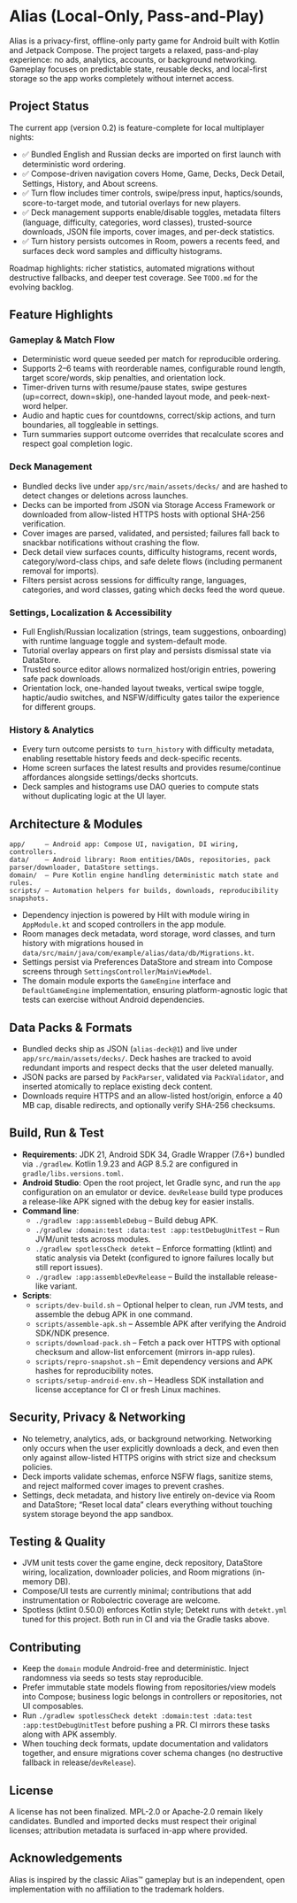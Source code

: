 # Alias (Local-Only, Pass-and-Play)

Alias is a privacy-first, offline-only party game for Android built with Kotlin and Jetpack Compose. The project targets a relaxed, pass-and-play experience: no ads, analytics, accounts, or background networking. Gameplay focuses on predictable state, reusable decks, and local-first storage so the app works completely without internet access.

## Project Status

The current app (version 0.2) is feature-complete for local multiplayer nights:

- ✅ Bundled English and Russian decks are imported on first launch with deterministic word ordering.
- ✅ Compose-driven navigation covers Home, Game, Decks, Deck Detail, Settings, History, and About screens.
- ✅ Turn flow includes timer controls, swipe/press input, haptics/sounds, score-to-target mode, and tutorial overlays for new players.
- ✅ Deck management supports enable/disable toggles, metadata filters (language, difficulty, categories, word classes), trusted-source downloads, JSON file imports, cover images, and per-deck statistics.
- ✅ Turn history persists outcomes in Room, powers a recents feed, and surfaces deck word samples and difficulty histograms.

Roadmap highlights: richer statistics, automated migrations without destructive fallbacks, and deeper test coverage. See `TODO.md` for the evolving backlog.

## Feature Highlights

### Gameplay & Match Flow
- Deterministic word queue seeded per match for reproducible ordering.
- Supports 2–6 teams with reorderable names, configurable round length, target score/words, skip penalties, and orientation lock.
- Timer-driven turns with resume/pause states, swipe gestures (up=correct, down=skip), one-handed layout mode, and peek-next-word helper.
- Audio and haptic cues for countdowns, correct/skip actions, and turn boundaries, all toggleable in settings.
- Turn summaries support outcome overrides that recalculate scores and respect goal completion logic.

### Deck Management
- Bundled decks live under `app/src/main/assets/decks/` and are hashed to detect changes or deletions across launches.
- Decks can be imported from JSON via Storage Access Framework or downloaded from allow-listed HTTPS hosts with optional SHA-256 verification.
- Cover images are parsed, validated, and persisted; failures fall back to snackbar notifications without crashing the flow.
- Deck detail view surfaces counts, difficulty histograms, recent words, category/word-class chips, and safe delete flows (including permanent removal for imports).
- Filters persist across sessions for difficulty range, languages, categories, and word classes, gating which decks feed the word queue.

### Settings, Localization & Accessibility
- Full English/Russian localization (strings, team suggestions, onboarding) with runtime language toggle and system-default mode.
- Tutorial overlay appears on first play and persists dismissal state via DataStore.
- Trusted source editor allows normalized host/origin entries, powering safe pack downloads.
- Orientation lock, one-handed layout tweaks, vertical swipe toggle, haptic/audio switches, and NSFW/difficulty gates tailor the experience for different groups.

### History & Analytics
- Every turn outcome persists to `turn_history` with difficulty metadata, enabling resettable history feeds and deck-specific recents.
- Home screen surfaces the latest results and provides resume/continue affordances alongside settings/decks shortcuts.
- Deck samples and histograms use DAO queries to compute stats without duplicating logic at the UI layer.

## Architecture & Modules

```
app/     – Android app: Compose UI, navigation, DI wiring, controllers.
data/    – Android library: Room entities/DAOs, repositories, pack parser/downloader, DataStore settings.
domain/  – Pure Kotlin engine handling deterministic match state and rules.
scripts/ – Automation helpers for builds, downloads, reproducibility snapshots.
```

- Dependency injection is powered by Hilt with module wiring in `AppModule.kt` and scoped controllers in the app module.
- Room manages deck metadata, word storage, word classes, and turn history with migrations housed in `data/src/main/java/com/example/alias/data/db/Migrations.kt`.
- Settings persist via Preferences DataStore and stream into Compose screens through `SettingsController`/`MainViewModel`.
- The domain module exports the `GameEngine` interface and `DefaultGameEngine` implementation, ensuring platform-agnostic logic that tests can exercise without Android dependencies.

## Data Packs & Formats

- Bundled decks ship as JSON (`alias-deck@1`) and live under `app/src/main/assets/decks/`. Deck hashes are tracked to avoid redundant imports and respect decks that the user deleted manually.
- JSON packs are parsed by `PackParser`, validated via `PackValidator`, and inserted atomically to replace existing deck content.
- Downloads require HTTPS and an allow-listed host/origin, enforce a 40 MB cap, disable redirects, and optionally verify SHA-256 checksums.

## Build, Run & Test

- **Requirements**: JDK 21, Android SDK 34, Gradle Wrapper (7.6+) bundled via `./gradlew`. Kotlin 1.9.23 and AGP 8.5.2 are configured in `gradle/libs.versions.toml`.
- **Android Studio**: Open the root project, let Gradle sync, and run the `app` configuration on an emulator or device. `devRelease` build type produces a release-like APK signed with the debug key for easier installs.
- **Command line**:
  - `./gradlew :app:assembleDebug` – Build debug APK.
  - `./gradlew :domain:test :data:test :app:testDebugUnitTest` – Run JVM/unit tests across modules.
  - `./gradlew spotlessCheck detekt` – Enforce formatting (ktlint) and static analysis via Detekt (configured to ignore failures locally but still report issues).
  - `./gradlew :app:assembleDevRelease` – Build the installable release-like variant.
- **Scripts**:
  - `scripts/dev-build.sh` – Optional helper to clean, run JVM tests, and assemble the debug APK in one command.
  - `scripts/assemble-apk.sh` – Assemble APK after verifying the Android SDK/NDK presence.
  - `scripts/download-pack.sh` – Fetch a pack over HTTPS with optional checksum and allow-list enforcement (mirrors in-app rules).
  - `scripts/repro-snapshot.sh` – Emit dependency versions and APK hashes for reproducibility notes.
  - `scripts/setup-android-env.sh` – Headless SDK installation and license acceptance for CI or fresh Linux machines.

## Security, Privacy & Networking

- No telemetry, analytics, ads, or background networking. Networking only occurs when the user explicitly downloads a deck, and even then only against allow-listed HTTPS origins with strict size and checksum policies.
- Deck imports validate schemas, enforce NSFW flags, sanitize stems, and reject malformed cover images to prevent crashes.
- Settings, deck metadata, and history live entirely on-device via Room and DataStore; “Reset local data” clears everything without touching system storage beyond the app sandbox.

## Testing & Quality

- JVM unit tests cover the game engine, deck repository, DataStore wiring, localization, downloader policies, and Room migrations (in-memory DB).
- Compose/UI tests are currently minimal; contributions that add instrumentation or Robolectric coverage are welcome.
- Spotless (ktlint 0.50.0) enforces Kotlin style; Detekt runs with `detekt.yml` tuned for this project. Both run in CI and via the Gradle tasks above.

## Contributing

- Keep the `domain` module Android-free and deterministic. Inject randomness via seeds so tests stay reproducible.
- Prefer immutable state models flowing from repositories/view models into Compose; business logic belongs in controllers or repositories, not UI composables.
- Run `./gradlew spotlessCheck detekt :domain:test :data:test :app:testDebugUnitTest` before pushing a PR. CI mirrors these tasks along with APK assembly.
- When touching deck formats, update documentation and validators together, and ensure migrations cover schema changes (no destructive fallback in release/`devRelease`).

## License

A license has not been finalized. MPL-2.0 or Apache-2.0 remain likely candidates. Bundled and imported decks must respect their original licenses; attribution metadata is surfaced in-app where provided.

## Acknowledgements

Alias is inspired by the classic Alias™ gameplay but is an independent, open implementation with no affiliation to the trademark holders.
